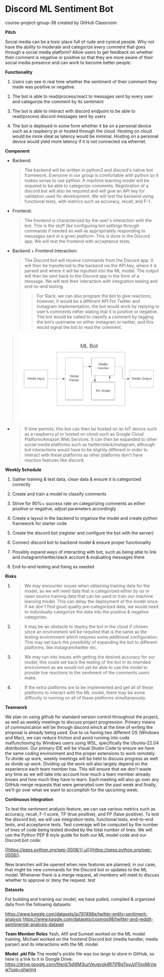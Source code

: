 # Discord ML Sentiment Bot
course-project-group-38 created by GitHub Classroom


**Pitch**

Social media can be a toxic place full of rude and cynical people. Why
not have the ability to moderate and categorize every comment that goes
through a social media platform? Allow users to get feedback on whether
their comment is negative or positive so that they are more aware of
their social media presence and can work to become better people.

**Functionality**

1.  Users can see in real time whether the sentiment of their comment they made was positive or negative.

2.  The bot is able to read/process/react to messages sent by every user and categorize the comment by its sentiment

3.  The bot is able to interact with discord endpoint to be able to read/process discord messages sent by users

4.  The bot is deployed in some form whether it be on a personal device such as a raspberry pi or hosted through the cloud. Hosting on cloud would be more ideal as latency would be minimal. Hosting on a personal device would yield more latency if it is not connected via ethernet.

**Component**

-   Backend: 
    > The backend will be written in python3 and discord's native
    > bot framework. Everyone in our group is comfortable with python so
    > it makes sense to use python. A machine learning model will be
    > required to be able to categorize comments. Registration of a
    > discord bot will also be required and will give an API key for
    > validation used for development. We will test the backend using
    > functional tests, with metrics such as accuracy, recall, and F-1.

-   Frontend: 
    > The frontend is characterized by the user's interaction
    > with the bot. This is the stuff like configuring bot settings
    > through commands if needed as well as appropriately responding to
    > messages sent in a given platform. This is done in the Discord
    > app. We will test the frontend with acceptance tests.

-   Backend + Frontend Interaction: 
    > The Discord bot will receive commands from the Discord 
    > app. It will then be transferred to the backend
    > via the API key, where it is parsed and where it will be
    > inputted into the ML model. The output will then be sent back to
    > the Discord app in the form of a message. We will test their
    > interaction with integration testing and end-to-end testing.
    >   >For Slack, we can also program the bot to give reactions, however, it would be a different API
    >   >For Twitter and Instagram implementation, the bot would work by replying to user’s comments either stating that it is positive or negative. The bot would be called to classify a comment by tagging the bot’s username on either instagram or twitter, and this would signal the bot to read the comment.


> ![](image1.png)

-   > If time permits, this bot can then be hosted on an IoT device such
    > as a raspberry pi or hosted on cloud such as Google Cloud
    > Platform/Amazon Web Services. It can then be expanded to other
    > social media platforms such as twitter/slack/instagram, although
    > bot interactions would have to be slightly different in order to
    > interact with these platforms as other platforms don't have
    > reaction features like discord.

**Weekly Schedule**

1.  Gather training & test data, clean data & ensure it is categorized correctly

2.  Create and train a model to classify comments

3.  Strive for 90%+ success rate on categorizing comments as either positive or negative, adjust parameters accordingly

4.  Create a layout in the backend to organize the model and create python framework for starter code

5.  Create the discord bot (register and configure the bot with the server)

6.  Connect discord bot to backend model & ensure proper functionality

7.  Possibly expand ways of interacting with bot, such as being able to link and instagram/twitter/slack account & evaluating messages there

8.  End-to-end testing and fixing as needed

**Risks**

1.  > We may encounter issues when obtaining training data for the model,
    > as we will need data that is categorized either by us or open
    > source training data that can be used to train our machine
    > learning model. This can delay the deployment of the model since
    > if we don't find good quality pre-categorized data, we would need
    > to individually categorize the data into the positive & negative
    > categories.

2.  > It may be an obstacle to deploy the bot in the cloud if chosen since
    > an environment will be required that is the same as the testing
    > environment which requires some additional configuration. This may
    > set back the possibility of expanding the bot to different
    > platforms, like instagram/twitter etc.

3.  > We may run into issues with getting the desired accuracy for our
    > model, this could set back the testing of the bot in its intended
    > environment as we would not yet be able to use the model to
    > provide live reactions to the sentiment of the comments users
    > make.

4.  > If the extra platforms are to be implemented and get all of these
    > platforms to interact with the ML model, there may be some
    > difficulty in running on all of these platforms simultaneously.

**Teamwork**

We plan on using github for standard version control throughout the
project, as well as weekly meetings to discuss project progression.
Primary means of communication will be through discord which at the time
of writing the proposal is already being used. Due to us having two
different OS (Windows and Mac), we can reduce friction and avoid running
into code malfunctioning by Windows users using WSL, specifically the
Ubuntu-22.04 distribution. Our primary IDE will be Visual Studio Code to
ensure we have the same coding environment and the proper extensions to
work remotely. To divide up work, weekly meetings will be held to
discuss progress as well as divide up work. Dividing up the work will
also largely depend on the experience each team member has. This will
ensure that we don\'t waste any time as we will take into account how
much a team member already knows and how much they have to learn. Each
meeting will also go over any GitHub merge requests that were generated
over the past week and finally, we\'ll go over what we want to
accomplish for the upcoming week.

**Continuous Integration**

To test the sentiment analysis feature, we can use various metrics such
as accuracy, recall, F-1 score, TP (true positive), and FP (false
positive). To test the discord bot, we will use integration tests,
functional tests, end-to-end tests, and acceptance tests. Test coverage
will be computed by the number of lines of code being tested divided by
the total number of lines. We will use the Python PEP 8 style guide for
both our ML model code and our Discord bot code:

[[https://peps.python.org/pep-0008/]{.ul}](https://peps.python.org/pep-0008/).

New branches will be opened when new features are planned; in our case,
that might be new commands for the Discord bot or updates to the ML
model. Whenever there is a merge request, all members will meet to
discuss whether to approve or deny the request.
test 

**Datasets** 

For building and training our model, we have pulled, compiled & organized data from the following datasets:

https://www.kaggle.com/datasets/jp797498e/twitter-entity-sentiment-analysis
https://www.kaggle.com/datasets/cosmos98/twitter-and-reddit-sentimental-analysis-dataset

**Team Member Roles**
Yash, Afif and Sumeet worked on the ML model training. Michael worked on the frontend Discord bot (media handler, media parser) and its interactions with the ML model.

**Model .pkl File**
The model's pickle file was too large to store in GitHub, so here is a link to it in Google Drive: https://drive.google.com/file/d/1jdI6M3uzVeugvzk4R7jPBgTpvJzF0xsM/view?usp=sharing
